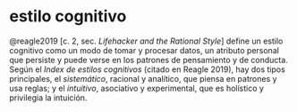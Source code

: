 # estilo cognitivo
@reagle2019 [c. 2, sec. *Lifehacker and the Rational Style*] define un estilo cognitivo como un modo de tomar y procesar datos, un atributo personal que persiste y puede verse en los patrones de pensamiento y de conducta. Según el *Index de estilos cognitivos* (citado en Reagle 2019), hay dos tipos principales, el *sistemático*, racional y analítico, que piensa en patrones y usa reglas; y el *intuitivo*, asociativo y experimental, que es holístico y privilegia la intuición.